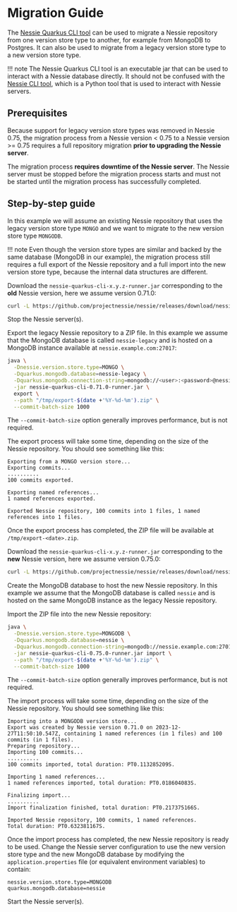 # Migration Guide

The [Nessie Quarkus CLI tool] can be used to migrate a Nessie repository from one version store type 
to another, for example from MongoDB to Postgres. It can also be used to migrate from a legacy 
version store type to a new version store type.

!!! note
    The Nessie Quarkus CLI tool is an executable jar that can be used to interact with a Nessie
    database directly. It should not be confused with the [Nessie CLI tool], which is a Python
    tool that is used to interact with Nessie servers.

[Nessie Quarkus CLI tool]: ../nessie-latest/export_import.md
[Nessie CLI tool]: ../nessie-latest/cli.md

## Prerequisites

Because support for legacy version store types was removed in Nessie 0.75, the migration process
from a Nessie version < 0.75 to a Nessie version >= 0.75 requires a full repository migration
**prior to upgrading the Nessie server**.

The migration process **requires downtime of the Nessie server**. The Nessie server must be stopped
before the migration process starts and must not be started until the migration process has
successfully completed.

## Step-by-step guide

In this example we will assume an existing Nessie repository that uses the legacy version store
type `MONGO` and we want to migrate to the new version store type `MONGODB`.

!!! note
    Even though the version store types are similar and backed by the same database (MongoDB in our
    example), the migration process still requires a full export of the Nessie repository and a full 
    import into the new version store type, because the internal data structures are different.

Download the `nessie-quarkus-cli-x.y.z-runner.jar` corresponding to the **old** Nessie version, here 
we assume version 0.71.0:

```bash
curl -L https://github.com/projectnessie/nessie/releases/download/nessie-0.71.0/nessie-quarkus-cli-0.71.0-runner.jar -o nessie-quarkus-cli-0.71.0-runner.jar
```

Stop the Nessie server(s). 

Export the legacy Nessie repository to a ZIP file. In this example we assume that the MongoDB 
database is called `nessie-legacy` and is hosted on a MongoDB instance available at 
`nessie.example.com:27017`:

```bash
java \
  -Dnessie.version.store.type=MONGO \
  -Dquarkus.mongodb.database=nessie-legacy \
  -Dquarkus.mongodb.connection-string=mongodb://<user>:<password>@nessie.example.com:27017 \
  -jar nessie-quarkus-cli-0.71.0-runner.jar \
  export \
  --path "/tmp/export-$(date +'%Y-%d-%m').zip" \
  --commit-batch-size 1000
```

The `--commit-batch-size` option generally improves performance, but is not required.

The export process will take some time, depending on the size of the Nessie repository. You should 
see something like this:

```text
Exporting from a MONGO version store...
Exporting commits...
..........
100 commits exported.

Exporting named references...
1 named references exported.

Exported Nessie repository, 100 commits into 1 files, 1 named references into 1 files.
```

Once the
export process has completed, the ZIP file will be available at `/tmp/export-<date>.zip`.

Download the `nessie-quarkus-cli-x.y.z-runner.jar` corresponding to the **new** Nessie version, here
we assume version 0.75.0:

```bash
curl -L https://github.com/projectnessie/nessie/releases/download/nessie-0.75.0/nessie-quarkus-cli-0.75.0-runner.jar -o nessie-quarkus-cli-0.75.0-runner.jar
```

Create the MongoDB database to host the new Nessie repository. In this example we assume that the 
MongoDB database is called `nessie` and is hosted on the same MongoDB instance as the legacy Nessie
repository.

Import the ZIP file into the new Nessie repository:

```bash
java \
  -Dnessie.version.store.type=MONGODB \
  -Dquarkus.mongodb.database=nessie \
  -Dquarkus.mongodb.connection-string=mongodb://nessie.example.com:27017 \
  -jar nessie-quarkus-cli-0.75.0-runner.jar import \
  --path "/tmp/export-$(date +'%Y-%d-%m').zip" \
  --commit-batch-size 1000
```

The `--commit-batch-size` option generally improves performance, but is not required.

The import process will take some time, depending on the size of the Nessie repository. You should
see something like this:

```text
Importing into a MONGODB version store...
Export was created by Nessie version 0.71.0 on 2023-12-27T11:50:10.547Z, containing 1 named references (in 1 files) and 100 commits (in 1 files).
Preparing repository...
Importing 100 commits...
..........
100 commits imported, total duration: PT0.113285209S.

Importing 1 named references...
1 named references imported, total duration: PT0.018604083S.

Finalizing import...
..........
Import finalization finished, total duration: PT0.217375166S.

Imported Nessie repository, 100 commits, 1 named references.
Total duration: PT0.632381167S.
```

Once the import process has completed, the new Nessie repository is ready to be used. Change the 
Nessie server configuration to use the new version store type and the new MongoDB database by
modifying the `application.properties` file (or equivalent environment variables) to contain:

```properties
nessie.version.store.type=MONGODB
quarkus.mongodb.database=nessie
```

Start the Nessie server(s).
